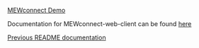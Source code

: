 [MEWconnect Demo](https://myetherwallet.github.io/MEWconnect-web-client/#/home)


Documentation for MEWconnect-web-client can be found [here](https://myetherwallet.github.io/MEWconnect-Protocol-Documentation/)

[Previous README documentation](https://github.com/MyEtherWallet/MEWconnect-web-client/blob/master/OLD_README.md)